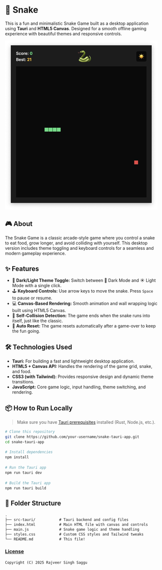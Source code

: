 # 🐍 Snake

This is a fun and minimalistic Snake Game built as a desktop application using **Tauri** and **HTML5 Canvas**. Designed for a smooth offline gaming experience with beautiful themes and responsive controls.

![snake](snake.png)

## 🎮 About

The Snake Game is a classic arcade-style game where you control a snake to eat food, grow longer, and avoid colliding with yourself. This desktop version includes theme toggling and keyboard controls for a seamless and modern gameplay experience.

## ✨ Features

* 🎨 **Dark/Light Theme Toggle:** Switch between 🌙 Dark Mode and ☀️ Light Mode with a single click.
* 🕹️ **Keyboard Controls:** Use arrow keys to move the snake. Press `Space` to pause or resume.
* 💻 **Canvas-Based Rendering:** Smooth animation and wall wrapping logic built using HTML5 Canvas.
* 🚫 **Self-Collision Detection:** The game ends when the snake runs into itself, just like the classic.
* 🔁 **Auto Reset:** The game resets automatically after a game-over to keep the fun going.

## 🛠️ Technologies Used

* **Tauri:** For building a fast and lightweight desktop application.
* **HTML5 + Canvas API:** Handles the rendering of the game grid, snake, and food.
* **CSS3 (with Tailwind):** Provides responsive design and dynamic theme transitions.
* **JavaScript:** Core game logic, input handling, theme switching, and rendering.

## 📦 How to Run Locally

> Make sure you have [Tauri prerequisites](https://tauri.app/v1/guides/getting-started/prerequisites) installed (Rust, Node.js, etc.).

```bash
# Clone this repository
git clone https://github.com/your-username/snake-tauri-app.git
cd snake-tauri-app

# Install dependencies
npm install

# Run the Tauri app
npm run tauri dev

# Build the Tauri app
npm run tauri build
```

## 📁 Folder Structure

```
.
├── src-tauri/           # Tauri backend and config files
├── index.html           # Main HTML file with canvas and controls
├── main.js              # Snake game logic and theme handling
├── styles.css           # Custom CSS styles and Tailwind tweaks
└── README.md            # This file!
```

### [License](LICENSE.md)

`Copyright (C) 2025 Rajveer Singh Saggu`
